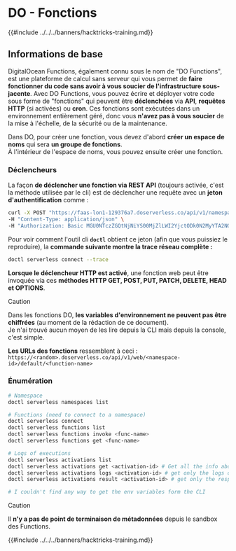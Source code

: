 # DO - Fonctions

{{#include ../../../banners/hacktricks-training.md}}

## Informations de base

DigitalOcean Functions, également connu sous le nom de "DO Functions", est une plateforme de calcul sans serveur qui vous permet de **faire fonctionner du code sans avoir à vous soucier de l'infrastructure sous-jacente**. Avec DO Functions, vous pouvez écrire et déployer votre code sous forme de "fonctions" qui peuvent être **déclenchées** via **API**, **requêtes HTTP** (si activées) ou **cron**. Ces fonctions sont exécutées dans un environnement entièrement géré, donc vous **n'avez pas à vous soucier** de la mise à l'échelle, de la sécurité ou de la maintenance.

Dans DO, pour créer une fonction, vous devez d'abord **créer un espace de noms** qui sera **un groupe de fonctions**.\
À l'intérieur de l'espace de noms, vous pouvez ensuite créer une fonction.

### Déclencheurs

La façon **de déclencher une fonction via REST API** (toujours activée, c'est la méthode utilisée par le cli) est de déclencher une requête avec un **jeton d'authentification** comme :
```bash
curl -X POST "https://faas-lon1-129376a7.doserverless.co/api/v1/namespaces/fn-c100c012-65bf-4040-1230-2183764b7c23/actions/functionname?blocking=true&result=true" \
-H "Content-Type: application/json" \
-H "Authorization: Basic MGU0NTczZGQtNjNiYS00MjZlLWI2YjctODk0N2MyYTA2NGQ4OkhwVEllQ2t4djNZN2x6YjJiRmFGc1FERXBySVlWa1lEbUxtRE1aRTludXA1UUNlU2VpV0ZGNjNqWnVhYVdrTFg="
```
Pour voir comment l'outil cli **`doctl`** obtient ce jeton (afin que vous puissiez le reproduire), la **commande suivante montre la trace réseau complète :**
```bash
doctl serverless connect --trace
```
**Lorsque le déclencheur HTTP est activé**, une fonction web peut être invoquée via ces **méthodes HTTP GET, POST, PUT, PATCH, DELETE, HEAD et OPTIONS**.

> [!CAUTION]
> Dans les fonctions DO, **les variables d'environnement ne peuvent pas être chiffrées** (au moment de la rédaction de ce document).\
> Je n'ai trouvé aucun moyen de les lire depuis la CLI mais depuis la console, c'est simple.

**Les URLs des fonctions** ressemblent à ceci : `https://<random>.doserverless.co/api/v1/web/<namespace-id>/default/<function-name>`

### Énumération
```bash
# Namespace
doctl serverless namespaces list

# Functions (need to connect to a namespace)
doctl serverless connect
doctl serverless functions list
doctl serverless functions invoke <func-name>
doctl serverless functions get <func-name>

# Logs of executions
doctl serverless activations list
doctl serverless activations get <activation-id> # Get all the info about execution
doctl serverless activations logs <activation-id> # get only the logs of execution
doctl serverless activations result <activation-id> # get only the response result of execution

# I couldn't find any way to get the env variables form the CLI
```
> [!CAUTION]
> Il **n'y a pas de point de terminaison de métadonnées** depuis le sandbox des Functions.

{{#include ../../../banners/hacktricks-training.md}}
